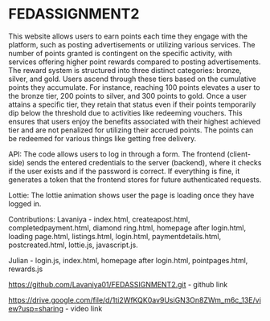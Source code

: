 # FEDASSIGNMENT2

This website allows users to earn points each time they engage with the platform, such as posting advertisements or utilizing various services. The number of points granted is contingent on the specific activity, with services offering higher point rewards compared to posting advertisements. The reward system is structured into three distinct categories: bronze, silver, and gold. Users ascend through these tiers based on the cumulative points they accumulate. For instance, reaching 100 points elevates a user to the bronze tier, 200 points to silver, and 300 points to gold. Once a user attains a specific tier, they retain that status even if their points temporarily dip below the threshold due to activities like redeeming vouchers. This ensures that users enjoy the benefits associated with their highest achieved tier and are not penalized for utilizing their accrued points. The points can be redeemed for various things like getting free delivery. 

API:
The code allows users to log in through a form. The frontend (client-side) sends the entered credentials to the server (backend), where it checks if the user exists and if the password is correct. If everything is fine, it generates a token that the frontend stores for future authenticated requests.

Lottie:
The lottie animation shows user the page is loading once they have logged in. 

Contributions:
Lavaniya - index.html, createapost.html, completedpayment.html, diamond ring.html, homepage after login.html, loading page.html, listings.html, login.html, paymentdetails.html, postcreated.html, lottie.js, javascript.js.

Julian - login.js, index.html, homepage after login.html, pointpages.html, rewards.js

https://github.com/Lavaniya01/FEDASSIGNMENT2.git - github link

https://drive.google.com/file/d/1ti2WfKQK0av9UsiGN3On8ZWm_m6c_13E/view?usp=sharing - video link
